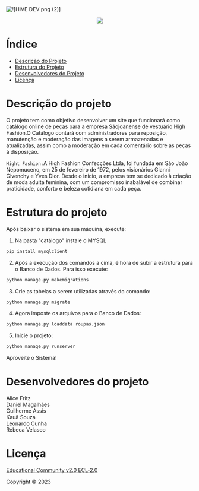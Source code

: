 <div> 
 
 <img src="https://github.com/LeoCorleone/tcc_senai/assets/99774912/750e0128-64f0-40c8-8085-ae8b7a135c8e " alt="![HIVE DEV png (2)]" style="text-aling: center;">
 
 </div>


<p align="center">
<img loading="lazy" src="http://img.shields.io/static/v1?label=STATUS&message=EM%20DESENVOLVIMENTO&color=GREEN&style=for-the-badge"/>
</p>

# Índice 
* [Descrição do Projeto](#-Descrição-do-projeto)
* [Estrutura do Projeto](#Estrutura-do-projeto)
* [Desenvolvedores do Projeto](#Desenvolvedores-do-projeto)
* [Licença](#licença)

# Descrição do projeto
O projeto tem como objetivo desenvolver um site que funcionará como catálogo online de peças para a empresa Sãojoanense de vestuário High Fashion.O Catálogo contará com administradores para reposição, manutenção e moderação das imagens a serem armazenadas e atualizadas, assim como a moderação em cada comentário sobre as peças à disposição.


`Hight Fashion:`A High Fashion Confecções Ltda, foi fundada em São João Nepomuceno, em 25 de fevereiro de 1972, pelos visionários Gianni Givenchy e Yves Dior. Desde o início, a empresa tem se dedicado à criação de moda adulta feminina, com um compromisso inabalável de combinar praticidade, conforto e beleza cotidiana em cada peça.

# Estrutura do projeto
Após baixar o sistema em sua máquina, execute:

1. Na pasta "catálogo" instale o MYSQL

```python
pip install mysqlclient
```

2. Após a execução dos comandos a cima, é hora de subir a estrutura para o Banco de Dados. Para isso execute:

```python
python manage.py makemigrations
```

3. Crie as tabelas a serem utilizadas através do comando:

```python
python manage.py migrate
```

4. Agora imposte os arquivos para o Banco de Dados:

```python
python manage.py loaddata roupas.json
```

5. Inicie o projeto:

```python
python manage.py runserver
```

Aproveite o Sistema!

# Desenvolvedores do projeto

Alice Fritz <br>
Daniel Magalhães <br>
Guilherme Assis <br>
Kauã Souza <br>
Leonardo Cunha <br>
Rebeca Velasco <br>

# Licença
[Educational Community v2.0 ECL-2.0]()

Copyright :copyright: 2023 





 






